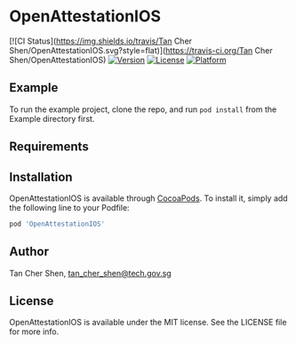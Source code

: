 # OpenAttestationIOS

[![CI Status](https://img.shields.io/travis/Tan Cher Shen/OpenAttestationIOS.svg?style=flat)](https://travis-ci.org/Tan Cher Shen/OpenAttestationIOS)
[![Version](https://img.shields.io/cocoapods/v/OpenAttestationIOS.svg?style=flat)](https://cocoapods.org/pods/OpenAttestationIOS)
[![License](https://img.shields.io/cocoapods/l/OpenAttestationIOS.svg?style=flat)](https://cocoapods.org/pods/OpenAttestationIOS)
[![Platform](https://img.shields.io/cocoapods/p/OpenAttestationIOS.svg?style=flat)](https://cocoapods.org/pods/OpenAttestationIOS)

## Example

To run the example project, clone the repo, and run `pod install` from the Example directory first.

## Requirements

## Installation

OpenAttestationIOS is available through [CocoaPods](https://cocoapods.org). To install
it, simply add the following line to your Podfile:

```ruby
pod 'OpenAttestationIOS'
```

## Author

Tan Cher Shen, tan_cher_shen@tech.gov.sg

## License

OpenAttestationIOS is available under the MIT license. See the LICENSE file for more info.
